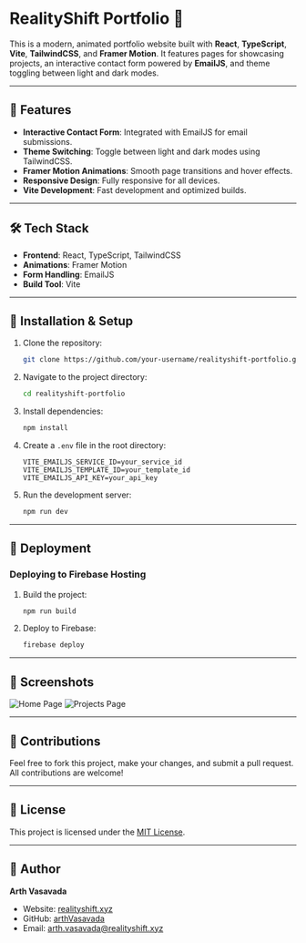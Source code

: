 
# RealityShift Portfolio 🚀

This is a modern, animated portfolio website built with **React**, **TypeScript**, **Vite**, **TailwindCSS**, and **Framer Motion**. It features pages for showcasing projects, an interactive contact form powered by **EmailJS**, and theme toggling between light and dark modes.

---

## 🌟 Features
- **Interactive Contact Form**: Integrated with EmailJS for email submissions.
- **Theme Switching**: Toggle between light and dark modes using TailwindCSS.
- **Framer Motion Animations**: Smooth page transitions and hover effects.
- **Responsive Design**: Fully responsive for all devices.
- **Vite Development**: Fast development and optimized builds.

---

## 🛠️ Tech Stack
- **Frontend**: React, TypeScript, TailwindCSS
- **Animations**: Framer Motion
- **Form Handling**: EmailJS
- **Build Tool**: Vite

---

## 🔧 Installation & Setup
1. Clone the repository:
   ```bash
   git clone https://github.com/your-username/realityshift-portfolio.git
   ```

2. Navigate to the project directory:
   ```bash
   cd realityshift-portfolio
   ```

3. Install dependencies:
   ```bash
   npm install
   ```

4. Create a `.env` file in the root directory:
   ```plaintext
   VITE_EMAILJS_SERVICE_ID=your_service_id
   VITE_EMAILJS_TEMPLATE_ID=your_template_id
   VITE_EMAILJS_API_KEY=your_api_key
   ```

5. Run the development server:
   ```bash
   npm run dev
   ```

---

## 🚀 Deployment
### Deploying to Firebase Hosting
1. Build the project:
   ```bash
   npm run build
   ```

2. Deploy to Firebase:
   ```bash
   firebase deploy
   ```

---

## 📸 Screenshots
![Home Page](https://via.placeholder.com/800x400) <!-- Replace with your actual screenshots -->
![Projects Page](https://via.placeholder.com/800x400)

---

## 🙌 Contributions
Feel free to fork this project, make your changes, and submit a pull request. All contributions are welcome!

---

## 📝 License
This project is licensed under the [MIT License](LICENSE).

---

## 👤 Author
**Arth Vasavada**

- Website: [realityshift.xyz](https://www.realityshift.xyz)
- GitHub: [arthVasavada](https://github.com/arthVasavada)
- Email: [arth.vasavada@realityshift.xyz](mailto:arth.vasavada@realityshift.xyz)

